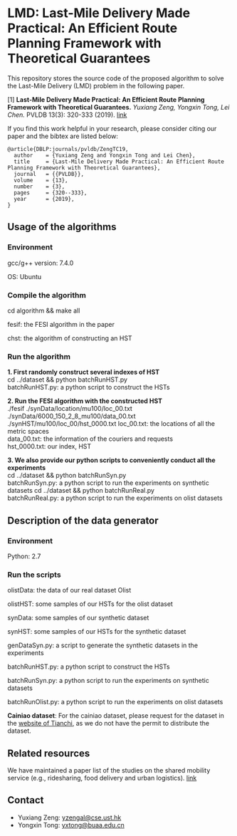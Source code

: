 LMD: Last-Mile Delivery Made Practical: An Efficient Route Planning Framework with Theoretical Guarantees
========================================================================

This repository stores the source code of the proposed algorithm to solve the Last-Mile Delivery (LMD) problem in the following paper.

[1] **Last-Mile Delivery Made Practical: An Efficient Route Planning Framework with Theoretical Guarantees.**
*Yuxiang Zeng, Yongxin Tong, Lei Chen.* PVLDB 13(3): 320-333 (2019). [link](http://www.vldb.org/pvldb/vol13/p320-zeng.pdf)

If you find this work helpful in your research, please consider citing our paper and the bibtex are listed below:
```  
@article{DBLP:journals/pvldb/ZengTC19,
  author    = {Yuxiang Zeng and Yongxin Tong and Lei Chen},
  title     = {Last-Mile Delivery Made Practical: An Efficient Route Planning Framework with Theoretical Guarantees},
  journal   = {{PVLDB}},
  volume    = {13},
  number    = {3},
  pages     = {320--333},
  year      = {2019},
}
```  



Usage of the algorithms
---------------

### Environment

gcc/g++ version: 7.4.0 

OS: Ubuntu

### Compile the algorithm

cd algorithm && make all

fesif: the FESI algorithm in the paper

chst: the algorithm of constructing an HST

### Run the algorithm

**1. First randomly construct several indexes of HST**  
cd ../dataset && python batchRunHST.py   
batchRunHST.py: a python script to construct the HSTs

**2. Run the FESI algorithm with the constructed HST**   
./fesif ./synData/location/mu100/loc_00.txt ./synData/6000_150_2_8_mu100/data_00.txt ./synHST/mu100/loc_00/hst_0000.txt
loc_00.txt: the locations of all the metric spaces  
data_00.txt: the information of the couriers and requests   
hst_0000.txt: our index, HST


**3. We also provide our python scripts to conveniently conduct all the experiments**  
cd ../dataset && python batchRunSyn.py   
batchRunSyn.py: a python script to run the experiments on synthetic datasets
cd ../dataset && python batchRunReal.py      
batchRunReal.py: a python script to run the experiments on olist datasets


Description of the data generator
---------------

### Environment

Python: 2.7

### Run the scripts

olistData: the data of our real dataset Olist

olistHST: some samples of our HSTs for the olist dataset

synData: some samples of our synthetic dataset

synHST: some samples of our HSTs for the synthetic dataset

genDataSyn.py: a script to generate the synthetic datasets in the experiments

batchRunHST.py: a python script to construct the HSTs

batchRunSyn.py: a python script to run the experiments on synthetic datasets

batchRunOlist.py: a python script to run the experiments on olist datasets


**Cainiao dataset**: For the cainiao dataset, please request for the dataset in the [website of Tianchi](https://tianchi.aliyun.com/competition/entrance/231581/introduction), as we do not have the permit to distribute the dataset.



Related resources
------------------------
We have maintained a paper list of the studies on the shared mobility service (e.g., ridesharing, food delivery and urban logistics). [link](https://github.com/BUAA-BDA/ridesharing-paperlist)




Contact
------------
- Yuxiang Zeng: yzengal@cse.ust.hk
- Yongxin Tong: yxtong@buaa.edu.cn


